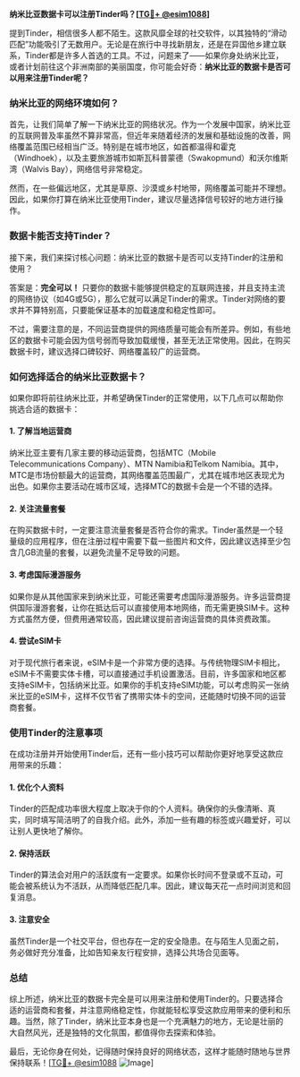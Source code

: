**纳米比亚数据卡可以注册Tinder吗？[[TG💪+ @esim1088](https://t.me/s/esim1088)]**

提到Tinder，相信很多人都不陌生。这款风靡全球的社交软件，以其独特的“滑动匹配”功能吸引了无数用户。无论是在旅行中寻找新朋友，还是在异国他乡建立联系，Tinder都是许多人首选的工具。不过，问题来了——如果你身处纳米比亚，或者计划前往这个非洲南部的美丽国度，你可能会好奇：**纳米比亚的数据卡是否可以用来注册Tinder呢？**

### 纳米比亚的网络环境如何？

首先，让我们简单了解一下纳米比亚的网络状况。作为一个发展中国家，纳米比亚的互联网普及率虽然不算非常高，但近年来随着经济的发展和基础设施的改善，网络覆盖范围已经相当广泛。特别是在城市地区，如首都温得和霍克（Windhoek），以及主要旅游城市如斯瓦科普蒙德（Swakopmund）和沃尔维斯湾（Walvis Bay），网络信号非常稳定。

然而，在一些偏远地区，尤其是草原、沙漠或乡村地带，网络覆盖可能并不理想。因此，如果你打算在纳米比亚使用Tinder，建议尽量选择信号较好的地方进行操作。

### 数据卡能否支持Tinder？

接下来，我们来探讨核心问题：纳米比亚的数据卡是否可以支持Tinder的注册和使用？

答案是：**完全可以！** 只要你的数据卡能够提供稳定的互联网连接，并且支持主流的网络协议（如4G或5G），那么它就可以满足Tinder的需求。Tinder对网络的要求并不算特别高，只要能保证基本的加载速度和稳定性即可。

不过，需要注意的是，不同运营商提供的网络质量可能会有所差异。例如，有些地区的数据卡可能会因为信号弱而导致加载缓慢，甚至无法正常使用。因此，在购买数据卡时，建议选择口碑较好、网络覆盖较广的运营商。

### 如何选择适合的纳米比亚数据卡？

如果你即将前往纳米比亚，并希望确保Tinder的正常使用，以下几点可以帮助你挑选合适的数据卡：

#### 1. **了解当地运营商**
   纳米比亚主要有几家主要的移动运营商，包括MTC（Mobile Telecommunications Company）、MTN Namibia和Telkom Namibia。其中，MTC是市场份额最大的运营商，其网络覆盖范围最广，尤其在城市地区表现尤为出色。如果你主要活动在城市区域，选择MTC的数据卡会是一个不错的选择。

#### 2. **关注流量套餐**
   在购买数据卡时，一定要注意流量套餐是否符合你的需求。Tinder虽然是一个轻量级的应用程序，但在注册过程中需要下载一些图片和文件，因此建议选择至少包含几GB流量的套餐，以避免流量不足导致的问题。

#### 3. **考虑国际漫游服务**
   如果你是从其他国家来到纳米比亚，可能还需要考虑国际漫游服务。许多运营商提供国际漫游套餐，让你在抵达后可以直接使用本地网络，而无需更换SIM卡。这种方式虽然方便，但费用通常较高，因此建议提前咨询运营商的具体资费政策。

#### 4. **尝试eSIM卡**
   对于现代旅行者来说，eSIM卡是一个非常方便的选择。与传统物理SIM卡相比，eSIM卡不需要实体卡槽，可以直接通过手机设置激活。目前，许多国家和地区都支持eSIM卡，包括纳米比亚。如果你的手机支持eSIM功能，可以考虑购买一张纳米比亚的eSIM卡，这样不仅节省了携带实体卡的空间，还能随时切换不同的运营商套餐。

### 使用Tinder的注意事项

在成功注册并开始使用Tinder后，还有一些小技巧可以帮助你更好地享受这款应用带来的乐趣：

#### 1. **优化个人资料**
   Tinder的匹配成功率很大程度上取决于你的个人资料。确保你的头像清晰、真实，同时填写简洁明了的自我介绍。此外，添加一些有趣的标签或兴趣爱好，可以让别人更快地了解你。

#### 2. **保持活跃**
   Tinder的算法会对用户的活跃度有一定要求。如果你长时间不登录或不互动，可能会被系统认为不活跃，从而降低匹配几率。因此，建议每天花一点时间浏览和回复消息。

#### 3. **注意安全**
   虽然Tinder是一个社交平台，但也存在一定的安全隐患。在与陌生人见面之前，务必做好充分准备，比如告知亲友行程安排，选择公共场合见面等。

### 总结

综上所述，纳米比亚的数据卡完全是可以用来注册和使用Tinder的。只要选择合适的运营商和套餐，并注意网络稳定性，你就能轻松享受这款应用带来的便利和乐趣。当然，除了Tinder，纳米比亚本身也是一个充满魅力的地方，无论是壮丽的大自然风光，还是独特的文化氛围，都值得你去探索和体验。

最后，无论你身在何处，记得随时保持良好的网络状态，这样才能随时随地与世界保持联系！[[TG💪+ @esim1088](https://t.me/s/esim1088) ![Image](https://i.postimg.cc/4NQfJmqS/Snipaste-2025-05-13-00-14-12.png)]